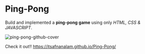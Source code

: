 # Ping-Pong
Build and implemented a **ping-pong game** using only *HTML, CSS & JAVASCRIPT*.

![ping-pong-github-cover](https://user-images.githubusercontent.com/97395445/153127998-e7d6385c-7b7b-4fcf-adda-35e8fcf0b1a0.png)

Check it out!! https://itsafnanalam.github.io/Ping-Pong/

